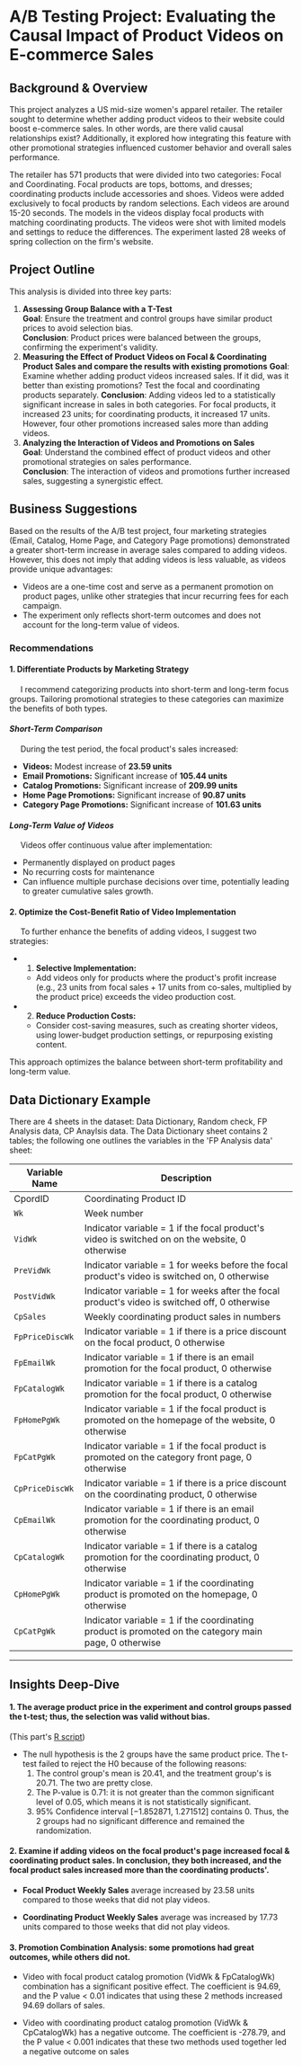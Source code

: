 # A/B Testing Project: Evaluating the Causal Impact of Product Videos on E-commerce Sales

## Background & Overview  
This project analyzes a US mid-size women's apparel retailer. The retailer sought to determine whether adding product videos to their website could boost e-commerce sales. In other words, are there valid causal relationships exist? Additionally, it  explored how integrating this feature with other promotional strategies influenced customer behavior and overall sales performance.

The retailer has 571 products that were divided into two categories: Focal and Coordinating. Focal products are tops, bottoms, and dresses; coordinating products include accessories and shoes. Videos were added exclusively to focal products by random selections. Each videos are around 15-20 seconds. The models in the videos display focal products with matching coordinating products. The videos were shot with limited models and settings to reduce the differences. The experiment lasted 28 weeks of spring collection on the firm's website. 

## Project Outline
This analysis is divided into three key parts:

1. **Assessing Group Balance with a T-Test**  
  **Goal**: Ensure the treatment and control groups have similar product prices to avoid selection bias.  
  **Conclusion**: Product prices were balanced between the groups, confirming the experiment's validity.
2. **Measuring the Effect of Product Videos on Focal & Coordinating Product Sales and compare the results with existing promotions** 
  **Goal**: Examine whether adding product videos increased sales. If it did, was it better than existing promotions? Test the focal and coordinating products separately.
  **Conclusion**: Adding videos led to a statistically significant increase in sales in both categories. For focal products, it increased 23 units; for coordinating products, it increased 17 units. However, four other promotions increased sales more than adding videos. 
3. **Analyzing the Interaction of Videos and Promotions on Sales**  
  **Goal**: Understand the combined effect of product videos and other promotional strategies on sales performance.  
  **Conclusion**: The interaction of videos and promotions further increased sales, suggesting a synergistic effect.

## Business Suggestions  

Based on the results of the A/B test project, four marketing strategies (Email, Catalog, Home Page, and Category Page promotions) demonstrated a greater short-term increase in average sales compared to adding videos. However, this does not imply that adding videos is less valuable, as videos provide unique advantages:

* Videos are a one-time cost and serve as a permanent promotion on product pages, unlike other strategies that incur recurring fees for each campaign.
* The experiment only reflects short-term outcomes and does not account for the long-term value of videos.

### Recommendations

#### 1. Differentiate Products by Marketing Strategy
&nbsp;&nbsp;&nbsp;&nbsp; I recommend categorizing products into short-term and long-term focus groups. Tailoring promotional strategies to these categories can maximize the benefits of both types.

#### *Short-Term Comparison*
&nbsp;&nbsp;&nbsp;&nbsp; During the test period, the focal product's sales increased: 
* **Videos:** Modest increase of **23.59 units**  
* **Email Promotions:** Significant increase of **105.44 units**  
* **Catalog Promotions:** Significant increase of **209.99 units**  
* **Home Page Promotions:** Significant increase of **90.87 units**  
* **Category Page Promotions:** Significant increase of **101.63 units**

#### *Long-Term Value of Videos* 
&nbsp;&nbsp;&nbsp;&nbsp; Videos offer continuous value after implementation:
* Permanently displayed on product pages  
* No recurring costs for maintenance  
* Can influence multiple purchase decisions over time, potentially leading to greater cumulative sales growth.

#### 2. Optimize the Cost-Benefit Ratio of Video Implementation 
&nbsp;&nbsp;&nbsp;&nbsp; To further enhance the benefits of adding videos, I suggest two strategies:
* 1. **Selective Implementation:**  
   * Add videos only for products where the product's profit increase (e.g., 23 units from focal sales + 17 units from co-sales, multiplied by the product price) exceeds the video production cost.

 * 2. **Reduce Production Costs:**  
   * Consider cost-saving measures, such as creating shorter videos, using lower-budget production settings, or repurposing existing content.

This approach optimizes the balance between short-term profitability and long-term value.

## Data Dictionary Example
There are 4 sheets in the dataset: Data Dictionary, Random check, FP Analysis data, CP Anaylsis data.
The Data Dictionary sheet contains 2 tables; the following one outlines the variables in the 'FP Analysis data' sheet:

| **Variable Name** | **Description**                                                                                   |
|--------------------|---------------------------------------------------------------------------------------------------|
| CpordID         | Coordinating Product ID                                                                           |
| `Wk`              | Week number                                                                                       |
| `VidWk`           | Indicator variable = 1 if the focal product's video is switched on on the website, 0 otherwise   |
| `PreVidWk`        | Indicator variable = 1 for weeks before the focal product's video is switched on, 0 otherwise    |
| `PostVidWk`       | Indicator variable = 1 for weeks after the focal product's video is switched off, 0 otherwise    |
| `CpSales`         | Weekly coordinating product sales in numbers                                                     |
| `FpPriceDiscWk`   | Indicator variable = 1 if there is a price discount on the focal product, 0 otherwise            |
| `FpEmailWk`       | Indicator variable = 1 if there is an email promotion for the focal product, 0 otherwise         |
| `FpCatalogWk`     | Indicator variable = 1 if there is a catalog promotion for the focal product, 0 otherwise        |
| `FpHomePgWk`      | Indicator variable = 1 if the focal product is promoted on the homepage of the website, 0 otherwise|
| `FpCatPgWk`       | Indicator variable = 1 if the focal product is promoted on the category front page, 0 otherwise  |
| `CpPriceDiscWk`   | Indicator variable = 1 if there is a price discount on the coordinating product, 0 otherwise     |
| `CpEmailWk`       | Indicator variable = 1 if there is an email promotion for the coordinating product, 0 otherwise  |
| `CpCatalogWk`     | Indicator variable = 1 if there is a catalog promotion for the coordinating product, 0 otherwise |
| `CpHomePgWk`      | Indicator variable = 1 if the coordinating product is promoted on the homepage, 0 otherwise      |
| `CpCatPgWk`       | Indicator variable = 1 if the coordinating product is promoted on the category main page, 0 otherwise|

---

## Insights Deep-Dive
#### 1. The average product price in the experiment and control groups passed the t-test; thus, the selection was valid without bias. 
(This part's [R script](https://github.com/chikuku/AB-testing/blob/e2b1a3ea37fee73ce375e58e572bf63d2439c7c0/github_videoCase.R#L11))
- The null hypothesis is the 2 groups have the same product price. The t-test failed to reject the H0 because of the following reasons: 
  1. The control group's mean is 20.41, and the treatment group's is 20.71. The two are pretty close.
  2. The P-value is 0.71: it is not greater than the common significant level of 0.05, which means it is not statistically significant.
  3. 95% Confidence interval [−1.852871, 1.271512] contains 0.
  Thus, the 2 groups had no significant difference and remained the randomization. 
#### 2. Examine if adding videos on the focal product's page increased focal & coordinating product sales. In conclusion, they both increased, and the focal product sales increased more than the coordinating products'. 
- **Focal Product Weekly Sales** average increased by 23.58 units compared to those weeks that did not play videos.
  
- **Coordinating Product Weekly Sales** average was increased by 17.73 units compared to those weeks that did not play videos.
  
#### 3. Promotion Combination Analysis: some promotions had great outcomes, while others did not.
- Video with focal product catalog promotion (VidWk & FpCatalogWk) combination has a significant positive effect.
The coefficient is 94.69, and the P value < 0.01 indicates that using these 2 methods increased 94.69 dollars of sales.

- Video with coordinating product catalog promotion (VidWk & CpCatalogWk) has a negative outcome. The coefficient is -278.79, and the P value < 0.001 indicates that these two methods used together led a negative outcome on sales
